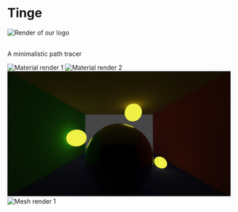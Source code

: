 # Tinge

<img alt="Render of our logo" src="./static/Tinge.png">
<br/><br/>

A minimalistic path tracer

<img alt="Material render 1" src="./showcase/test_5_10.png">
<img alt="Material render 2" src="./showcase/colour_box_1.png">
<img alt="Material render 3" src="./showcase/metal_ball.png">
<img alt="Mesh render 1" src="./showcase/teapot.png">
